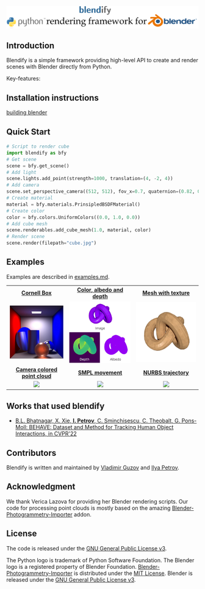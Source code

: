 <!-- ![blendify Logo](.github/blendify_logo_dark_bg.png#gh-dark-mode-only) -->
<!-- ![blendify Logo](.github/blendify_logo_light_bg.png#gh-light-mode-only) -->
![blendify Logo](.github/blendify_logo_light_bg.png)

## Introduction
Blendify is a simple framework providing high-level API to create and render scenes with Blender directly from Python.

Key-features:


## Installation instructions
[building blender](docs/building_blender.md)


## Quick Start
```python
# Script to render cube
import blendify as bfy
# Get scene
scene = bfy.get_scene()
# Add light
scene.lights.add_point(strength=1000, translation=(4, -2, 4))
# Add camera
scene.set_perspective_camera((512, 512), fov_x=0.7, quaternion=(0.82, 0.42, 0.18, 0.34), translation=(5, -5, 5))
# Create material
material = bfy.materials.PrinsipledBSDFMaterial()
# Create color
color = bfy.colors.UniformColors((0.0, 1.0, 0.0))
# Add cube mesh
scene.renderables.add_cube_mesh(1.0, material, color)
# Render scene
scene.render(filepath="cube.jpg")
```


## Examples
Examples are described in [examples.md](docs/examples.md).
<table>
  <tr align="center">
    <td><a href="examples/01_cornell_box.py"><b>Cornell Box</b></a></td>
    <td><a href="examples/02_color_albedo_depth.py"><b>Color, albedo and depth</b></a></td>
    <td><a href="examples/03_mesh_with_texture.py"><b>Mesh with texture</b></a></td>
  </tr>
  <tr align="center">
    <td>
      <img src=".github/01_cornell_box.jpg" width="1024px"/>
    </td>
    <td>
      <img src=".github/02_color_albedo_depth.jpg" width="1024px"/>
    </td>
    <td>
      <img src=".github/03_mesh_with_texture.jpg" width="1024px"/>
    </td>
  </tr>
  <tr align="center">
    <td><a href="examples/04_camera_colored_point_cloud.py"><b>Camera colored point cloud</b></a></td>
    <td><a href="examples/05_smpl_movement.py"><b>SMPL movement</b></a></td>
    <td><a href="examples/06_nurbs_trajectory.py"><b>NURBS trajectory</b></a></td>
  </tr>
  <tr align="center">
    <td>
      <img src=".github/04_camera_colored_point_cloud.gif" width="1024px"/>
    </td>
    <td>
      <img src=".github/05_smpl_movement.gif" width="1024px"/>
    </td>
    <td>
      <img src=".github/06_nurbs_trajectory.gif" width="1024px"/>
    </td>
  </tr>
</table>


## Works that used blendify
* [B.L. Bhatnagar, X. Xie, **I. Petrov**, C. Sminchisescu, C. Theobalt, G. Pons-Moll: 
  BEHAVE: Dataset and Method for Tracking Human Object Interactions, in CVPR'22](https://virtualhumans.mpi-inf.mpg.de/behave/)


## Contributors
Blendify is written and maintained by [Vladimir Guzov](https://github.com/vguzov) and [Ilya Petrov](https://github.com/ptrvilya).


## Acknowledgment
We thank Verica Lazova for providing her Blender rendering scripts. 
Our code for processing point clouds is mostly based on the amazing [Blender-Photogrammetry-Importer][BPI] addon.


## License
The code is released under the [GNU General Public License v3][GNU GPL v3].

The Python logo is trademark of Python Software Foundation.
The Blender logo is a registered property of Blender Foundation.
[Blender-Photogrammetry-Importer][BPI] is distributed under the [MIT License][BPI license]. 
Blender is released under the [GNU General Public License v3][GNU GPL v3]. 

[GNU GPL v3]: https://www.gnu.org/licenses/gpl-3.0.html
[BPI]: https://github.com/SBCV/Blender-Addon-Photogrammetry-Importer
[BPI license]: https://github.com/SBCV/Blender-Addon-Photogrammetry-Importer/blob/master/README.md
